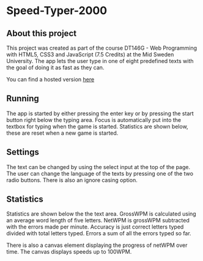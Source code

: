 # Speed-Typer-2000

## About this project

This project was created as part of the course DT146G - Web Programming with HTML5, CSS3 and JavaScript (7.5 Credits) at the Mid Sweden University. The app lets the user type in one of eight predefined texts with the goal of doing it as fast as they can.

You can find a hosted version [here](http://studenter.miun.se/~vize1500/dt146g/)

## Running

The app is started by either pressing the enter key or by pressing the start button right below the typing area. Focus is automatically put into the textbox for typing when the game is started. Statistics are shown below, these are reset when a new game is started.

## Settings

The text can be changed by using the select input at the top of the page. The user can change the language of the texts by pressing one of the two radio buttons. There is also an ignore casing option.

## Statistics

Statistics are shown below the the text area. GrossWPM is calculated using an average word length of five letters. NetWPM is grossWPM subtracted with the errors made per minute. Accuracy is just correct letters typed divided with total letters typed. Errors a sum of all the errors typed so far.

There is also a canvas element displaying the progress of netWPM over time. The canvas displays speeds up to 100WPM.
